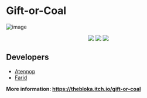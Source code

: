 # **Gift-or-Coal**

![image](https://user-images.githubusercontent.com/73060890/217033549-0add8df4-6a22-4c77-811b-d713365357d8.png)

<p align="center">
<img src = "https://img.shields.io/static/v1?label=Engine&message=Unity&color=red&style=for-the-badge"> 
<img src = "https://img.shields.io/static/v1?label=Language&message=C%23&color=blueviolet&style=for-the-badge"> 
<img src = "https://img.shields.io/static/v1?label=Platform&message=WebGL&color=orange&style=for-the-badge" >
</p>

## **Developers**
 - [Atennop](https://github.com/Atennop1)
 - [Farid](https://github.com/Farid357)


**More information: https://thebloka.itch.io/gift-or-coal**
